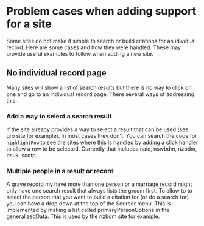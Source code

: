 # Problem cases when adding support for a site

Some sites do not make it simple to search or build citations for an idividual record. Here are some cases and how they were handled. These may provide useful examples to follow when adding a new site.

## No individual record page

Many sites will show a list of search results but there is no way to click on one and go to an individual record page. There several ways of addressing this.

### Add a way to select a search result

If the site already provides a way to select a result that can be used (see gro site for example). In most cases they don't.
You can search the code for `highlightRow` to see the sites where this is handled by adding a click handler to allow a row to be selected.
Currently that includes naie, nswbdm, nzbdm, psuk, scotp.

### Multiple people in a result or record

A grave record my have more than one person or a marriage record might only have one search result that always lists the groom first.
To allow to to select the person that you want to build a citation for (or do a search for) you can have a drop down at the top of the Sourcer menu.
This is implemented by making a list called primaryPersonOptions in the generalizedData. This is used by the nzbdm site for example.
